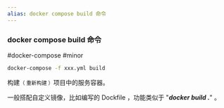 ```yaml
---
alias: docker compose build 命令
---
```


### docker compose build 命令

#docker-compose #minor 

```bash
docker-compose -f xxx.yml build
```

构建<small>（ 重新构建 ）</small>项目中的服务容器。

一般搭配自定义镜像，比如编写的 Dockfile ，功能类似于 "_**docker build .**_" 。


